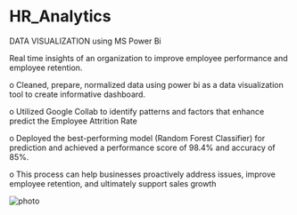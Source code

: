 # HR_Analytics
DATA VISUALIZATION using MS Power Bi 

Real time insights of an organization to improve employee performance
and employee retention.

o Cleaned, prepare, normalized data using power bi as a data visualization tool to create informative dashboard.

o Utilized Google Collab to identify patterns and factors that enhance predict the Employee Attrition Rate

o Deployed the best-performing model (Random Forest Classifier) for prediction and achieved a performance score of 98.4% and
accuracy of 85%.

o This process can help businesses proactively address issues, improve employee retention, and ultimately support sales growth

![photo](https://github.com/user-attachments/assets/7cff6c5a-9ae8-470f-94cd-2b2ca83736c1)



